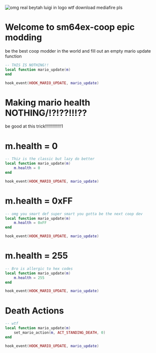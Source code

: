 ![omg real beytah luigi in logo wtf download mediafire pls](https://cdn.discordapp.com/attachments/1148358428473966693/1160025483392602132/cheesyweesy.gif?ex=653328eb&is=6520b3eb&hm=5dc06f92b3dd2f2477cdb1756052624ef57c8731d3acae60b924d24b838313a8&)
# Welcome to sm64ex-coop epic modding
be the best coop modder in the world and fill out an empty mario update function
```lua
-- THIS IS NOTHING!!
local function mario_update(m)
end

hook_event(HOOK_MARIO_UPDATE, mario_update)
```

# Making mario health NOTHING/!?!??!!!??
be good at this trick!!!!!!!!!!!!!1

# m.health = 0
```lua
-- Thiz is the classic but lazy do better
local function mario_update(m)
	m.health = 0
end

hook_event(HOOK_MARIO_UPDATE, mario_update)
```

# m.health = 0xFF
```lua
-- omg you smart def super smart you gotta be the next coop dev
local function mario_update(m)
	m.health = 0xFF
end

hook_event(HOOK_MARIO_UPDATE, mario_update)
```

# m.health = 255
```lua
-- Bro is allergic to hex codes
local function mario_update(m)
	m.health = 255
end

hook_event(HOOK_MARIO_UPDATE, mario_update)
```

# Death Actions
```lua
-- wtf
local function mario_update(m)
	set_mario_action(m, ACT_STANDING_DEATH, 0)
end

hook_event(HOOK_MARIO_UPDATE, mario_update)
```
